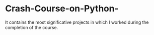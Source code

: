 # Crash-Course-on-Python-
It contains the most significative projects in which I worked during the completion of the course.
